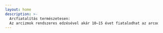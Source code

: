 ```yaml
---
layout: home
description: >-
  Arcfiatalítás természetesen:
  Az arcizmok rendszeres edzésével akár 10–15 évet fiatalodhat az arcod!
---
```

